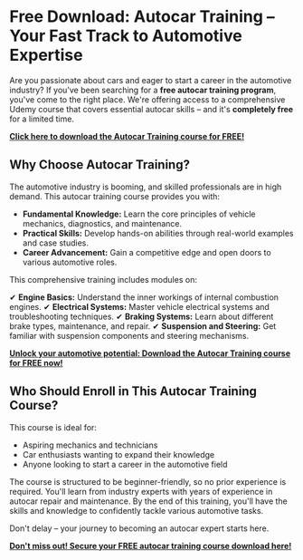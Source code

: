 # Free Download: Autocar Training – Your Fast Track to Automotive Expertise

Are you passionate about cars and eager to start a career in the automotive industry? If you've been searching for a **free autocar training program**, you've come to the right place. We're offering access to a comprehensive Udemy course that covers essential autocar skills – and it's **completely free** for a limited time.

[**Click here to download the Autocar Training course for FREE!**](https://udemywork.com/autocar-training)

## Why Choose Autocar Training?

The automotive industry is booming, and skilled professionals are in high demand. This autocar training course provides you with:

*   **Fundamental Knowledge:** Learn the core principles of vehicle mechanics, diagnostics, and maintenance.
*   **Practical Skills:** Develop hands-on abilities through real-world examples and case studies.
*   **Career Advancement:** Gain a competitive edge and open doors to various automotive roles.

This comprehensive training includes modules on:

✔ **Engine Basics:** Understand the inner workings of internal combustion engines.
✔ **Electrical Systems:** Master vehicle electrical systems and troubleshooting techniques.
✔ **Braking Systems:** Learn about different brake types, maintenance, and repair.
✔ **Suspension and Steering:** Get familiar with suspension components and steering mechanisms.

[**Unlock your automotive potential: Download the Autocar Training course for FREE now!**](https://udemywork.com/autocar-training)

## Who Should Enroll in This Autocar Training Course?

This course is ideal for:

*   Aspiring mechanics and technicians
*   Car enthusiasts wanting to expand their knowledge
*   Anyone looking to start a career in the automotive field

The course is structured to be beginner-friendly, so no prior experience is required. You'll learn from industry experts with years of experience in autocar repair and maintenance. By the end of this training, you'll have the skills and knowledge to confidently tackle various automotive tasks.

Don't delay – your journey to becoming an autocar expert starts here.

[**Don't miss out! Secure your FREE autocar training course download here!**](https://udemywork.com/autocar-training)
